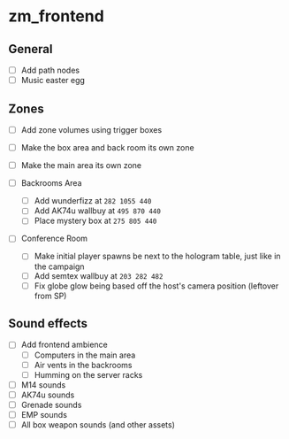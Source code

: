 # zm_frontend

## General
- [ ] Add path nodes
- [ ] Music easter egg

## Zones
- [ ] Add zone volumes using trigger boxes
- [ ] Make the box area and back room its own zone
- [ ] Make the main area its own zone

- [ ] Backrooms Area
  - [ ] Add wunderfizz at `282 1055 440`
  - [ ] Add AK74u wallbuy at `495 870 440`
  - [ ] Place mystery box at `275 805 440`
- [ ] Conference Room
  - [ ] Make initial player spawns be next to the hologram table, just like in the campaign
  - [ ] Add semtex wallbuy at `203 282 482`
  - [ ] Fix globe glow being based off the host's camera position (leftover from SP)

## Sound effects
  - [ ] Add frontend ambience
    - [ ] Computers in the main area
    - [ ] Air vents in the backrooms
    - [ ] Humming on the server racks
  - [ ] M14 sounds
  - [ ] AK74u sounds
  - [ ] Grenade sounds
  - [ ] EMP sounds
  - [ ] All box weapon sounds (and other assets)